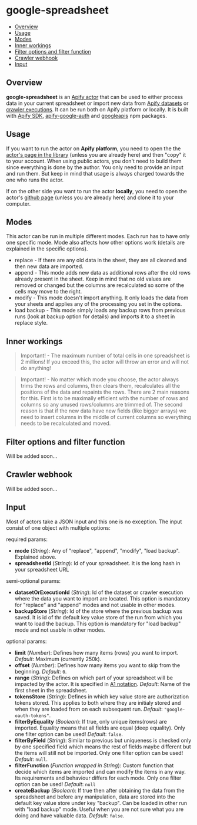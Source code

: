 # google-spreadsheet

- [Overview](#overview)
- [Usage](#usage)
- [Modes](#modes)
- [Inner workings](#inner-workings)
- [Filter options and filter function](#filter-options-and-filter-function)
- [Crawler webhook](#crawler-webhook)
- [Input](#input)

## Overview

**google-spreadsheet** is an [Apify actor](https://www.apify.com/docs/actor) that can be used to either process data in your current spreadsheet or import new data from [Apify datasets](https://www.apify.com/docs/storage#dataset) or [crawler executions](https://www.apify.com/docs/storage#dataset). It can be run both on Apify platform or locally. It is built with [Apify SDK](https://sdk.apify.com/), [apify-google-auth](https://kb.apify.com/integration/google-integration) and [googleapis](https://github.com/googleapis/google-api-nodejs-client) npm packages.

## Usage

If you want to run the actor on **Apify platform**, you need to open the the [actor's page in the library](https://www.apify.com/lukaskrivka/google-spreadsheet) (unless you are already here) and then "copy" it to your account. When using public actors, you don't need to build them since everything is done by the author. You only need to provide an input and run them. But keep in mind that usage is always charged towards the one who runs the actor.

If on the other side you want to run the actor **locally**, you need to open the actor's [github page](https://github.com/metalwarrior665/actor-google-spreadsheet) (unless you are already here) and clone it to your computer.

## Modes

This actor can be run in multiple different modes. Each run has to have only one specific mode. Mode also affects how other options work (details are explained in the specific options).

* replace - If there are any old data in the sheet, they are all cleaned and then new data are imported.
* append - This mode adds new data as additional rows after the old rows already present in the sheet. Keep in mind that no old values are removed or changed but the columns are recalculated so some of the cells may move to the right.
* modify - This mode doesn't import anything. It only loads the data from your sheets and applies any of the processing you set in the options.
* load backup - This mode simply loads any backup rows from previous runs (look at backup option for details) and imports it to a sheet in replace style.

## Inner workings

> Important! - The maximum number of total cells in one spreadsheet is 2 millions! If you exceed this, the actor will throw an error and will not do anything!

> Important! - No matter which mode you choose, the actor always trims the rows and columns, then clears them, recalculates all the positions of the data and repaints the rows. There are 2 main reasons for this. First is to be maximally efficient with the number of rows and columns so any unused rows/columns are trimmed of. The second reason is that if the new data have new fields (like bigger arrays) we need to insert columns in the middle of current columns so everything needs to be recalculated and moved.

## Filter options and filter function
Will be added soon...

## Crawler webhook
Will be added soon...

## Input

Most of actors take a JSON input and this one is no exception. The input consist of one object with multiple options:

required params:
- **mode** (*String*): Any of "replace", "append", "modify", "load backup". Explained above.
- **spreadsheetId** (*String*): Id of your spreadsheet. It is the long hash in your spreadsheet URL

semi-optional params:
- **datasetOrExecutionId** (*String*): Id of the dataset or crawler execution where the data you want to import are located. This option is mandatory for "replace" and "append" modes and not usable in other modes.
- **backupStore** (*String*): Id of the store where the previous backup was saved. It is id of thr default key value store of the run from which you want to load the backup. This option is mandatory for "load backup" mode and not usable in other modes.

optional params:
- **limit** (*Number*): Defines how many items (rows) you want to import. *Default*: Maximum (currently 250k).
- **offset** (*Number*): Defines how many items you want to skip from the beginning. *Default*: `0`.
- **range** (*String*): Defines on which part of your spreadsheet will be impacted by the actor. It is specified in [A1 notation](https://developers.google.com/sheets/api/guides/concepts#a1_notation). *Default*: Name of the first sheet in the spreadsheet.
- **tokensStore** (*String*): Defines in which key value store are authorization tokens stored. This applies to both where they are initialy stored and when they are loaded from on each subsequent run. *Default*: `"google-oauth-tokens"`.
- **filterByEquality** (*Boolean*): If true, only unique items(rows) are imported. Equality means that all fields are equal (deep equality). Only one filter option can be used! *Default*: `false`.
- **filterByField** (*String*): Similar to previous but uniqueness is checked only by one specified field which means the rest of fields maybe different but the items will still not be imported. Only one filter option can be used! *Default*: `null`.
- **filterFunction** (*Function wrapped in String*): Custom function that decide which items are imported and can modify the items in any way. Its requirements and behaviour differs for each mode.  Only one filter option can be used! *Default*: `null`
- **createBackup** (*Boolean*): If true then after obtaining the data from the spreadsheet and before any manipulation, data are stored into the default key value store under key "backup". Can be loaded in other run with "load backup" mode. Useful when you are not sure what you are doing and have valuable data. *Default*: `false`.